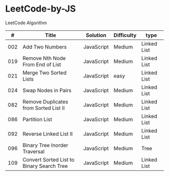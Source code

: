 # LeetCode-by-JS
LeetCode Algorithm

| # | Title                                     | Solution | Difficulty|type       |
|---|-------------------------------------------|----------|-----------|-----------|
|002|Add Two Numbers                            |JavaScript|Medium     |Linked List|
|019|Remove Nth Node From End of List           |JavaScript|Medium     |Linked List|
|021|Merge Two Sorted Lists                     |JavaScript|easy       |Linked List|
|024|Swap Nodes in Pairs                        |JavaScript|Medium     |Linked List|
|082|Remove Duplicates from Sorted List II      |JavaScript|Medium     |Linked List|
|086|Partition List                             |JavaScript|Medium     |Linked List|
|092|Reverse Linked List II                     |JavaScript|Medium     |Linked List|
|096|Binary Tree Inorder Traversal              |JavaScript|Medium     |Tree       |
|109|Convert Sorted List to Binary Search Tree  |JavaScript|Medium     |Linked List|
